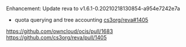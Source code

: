 Enhancement: Update reva to v1.6.1-0.20210218130854-a954e7242e7a

* quota querying and tree accounting [cs3org/reva#1405](https://github.com/cs3org/reva/pull/1405)

https://github.com/owncloud/ocis/pull/1683
https://github.com/cs3org/reva/pull/1405
